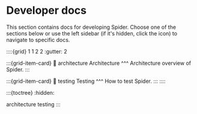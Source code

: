 # Developer docs

This section contains docs for developing Spider. Choose one of the sections below or use the left
sidebar (if it's hidden, click the <i class="fa fa-bars"></i> icon) to navigate to specific docs.

::::{grid} 1 1 2 2
:gutter: 2

:::{grid-item-card}
:link: architecture
Architecture
^^^
Architecture overview of Spider.
:::

:::{grid-item-card}
:link: testing
Testing
^^^
How to test Spider.
:::
::::

:::{toctree}
:hidden:

architecture
testing
:::

